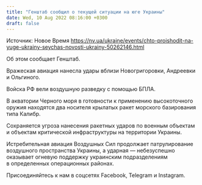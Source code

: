 ```yaml
---
title: "Генштаб сообщил о текущей ситуации на юге Украины"
date: Wed, 10 Aug 2022 08:16:00 +0300
draft: false
---
```

Источник: Новое Время https://nv.ua/ukraine/events/chto-proishodit-na-yuge-ukrainy-seychas-novosti-ukrainy-50262146.html


Об этом сообщает Генштаб.

Вражеская авиация нанесла удары вблизи Новогригоровки, Андреевки и Ольгиного.

Войска РФ вели воздушную разведку с помощью БПЛА.

В акватории Черного моря в готовности к применению высокоточного оружия находятся два носителя крылатых ракет морского базирования типа Калибр.

Сохраняется угроза нанесения ракетных ударов по военным объектам и объектам критической инфраструктуры на территории Украины.

Истребительная авиация Воздушных Сил продолжает патрулирование воздушного пространства Украины, а ударная — небезуспешно оказывает огневую поддержку украинским подразделениям в определенных операционных районах.

Присоединяйтесь к нам в соцсетях Facebook, Telegram и Instagram.
